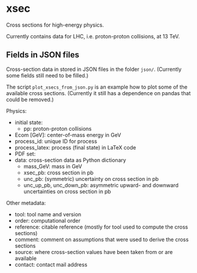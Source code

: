 # xsec
Cross sections for high-energy physics.

Currently contains data for LHC, i.e. proton-proton collisions, at 13 TeV.

## Fields in JSON files
Cross-section data in stored in JSON files in the folder `json/`. (Currently some fields still need to be filled.)

The script `plot_xsecs_from_json.py` is an example how to plot some of the available cross sections. (Currently it still has a dependence on pandas that could be removed.)

Physics:
* initial state: 
  * pp: proton-proton collisions
* Ecom [GeV]: center-of-mass energy in GeV
* process_id: unique ID for process
* process_latex: process (final state) in LaTeX code
* PDF set:
* data: cross-section data as Python dictionary
  * mass_GeV: mass in GeV
  * xsec_pb: cross section in pb
  * unc_pb: (symmetric) uncertainty on cross section in pb
  * unc_up_pb, unc_down_pb: asymmetric upward- and downward uncertainties on cross section in pb

Other metadata:
* tool: tool name and version
* order: computational order
* reference: citable reference (mostly for tool used to compute the cross sections)
* comment: comment on assumptions that were used to derive the cross sections
* source: where cross-section values have been taken from or are available
* contact: contact mail address
